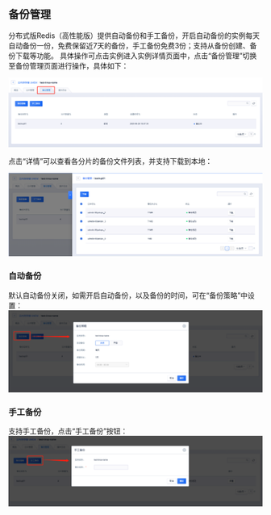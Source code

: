 ## 备份管理

分布式版Redis（高性能版）提供自动备份和手工备份，开启自动备份的实例每天自动备份一份，免费保留近7天的备份，手工备份免费3份；支持从备份创建、备份下载等功能。 具体操作可点击实例进入实例详情页面中，点击“备份管理”切换至备份管理页面进行操作，具体如下：

![image](/images/udredis202006007.png)

点击“详情”可以查看各分片的备份文件列表，并支持下载到本地：

![image](/images/udredis202006010.png)

### 自动备份

默认自动备份关闭，如需开启自动备份，以及备份的时间，可在“备份策略”中设置：
![image](/images/udredis202006008.png)

### 手工备份

支持手工备份，点击“手工备份”按钮：
![image](/images/udredis202006009.png)

